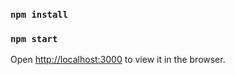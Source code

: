 

### `npm install`
### `npm start`

Open [http://localhost:3000](http://localhost:3000) to view it in the browser.

